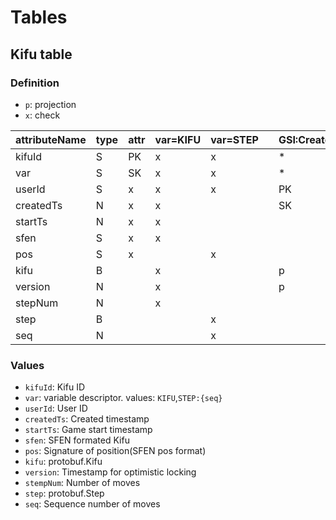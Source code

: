 # Tables
## Kifu table
### Definition

* `p`: projection
* `x`: check

|attributeName|type|attr|var=KIFU|var=STEP||GSI:Created|GSI:Start|GSI:Sfen|GSI:Position|
|-|-|-|-|-|-|-|-|-|-|
|kifuId|S|PK|x|x||*|*|*|*|
|var|S|SK|x|x||*|*|*|*|
|userId|S|x|x|x||PK|PK|SK|p|
|createdTs|N|x|x| ||SK| | | |
|startTs|N|x|x| || |SK| | |
|sfen|S|x|x| || | |PK| |
|pos|S|x| |x|| | | |PK|
|kifu|B| |x| ||p|p| | |
|version|N| |x| ||p|p| | |
|stepNum|N| |x| || | | | |
|step|B| | |x|| | | | |
|seq|N| | |x|| | | |p|

### Values

* `kifuId`: Kifu ID
* `var`: variable descriptor. values: `KIFU`,`STEP:{seq}`
* `userId`: User ID
* `createdTs`: Created timestamp
* `startTs`: Game start timestamp
* `sfen`: SFEN formated Kifu
* `pos`: Signature of position(SFEN pos format)
* `kifu`: protobuf.Kifu
* `version`: Timestamp for optimistic locking
* `stempNum`: Number of moves
* `step`: protobuf.Step
* `seq`: Sequence number of moves
